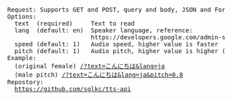 <pre>
Request: Supports GET and POST, query and body, JSON and FormData.
Options:
  text  (required)     Text to read
  lang  (default: en)  Speaker language, reference:
                       https://developers.google.com/admin-sdk/directory/v1/languages
  speed (default: 1)   Audio speed, higher value is faster
  pitch (default: 1)   Audio pitch, higher value is higher (yeah)
Example:
  (original female) <a href="/?text=こんにちは&lang=ja">/?text=こんにちは&lang=ja</a>
  (male pitch) <a href="/?text=こんにちは&lang=ja&pitch=0.8">/?text=こんにちは&lang=ja&pitch=0.8</a>
Repostory:
  <a href="https://github.com/sglkc/tts-api">https://github.com/sglkc/tts-api</a>
</pre>
